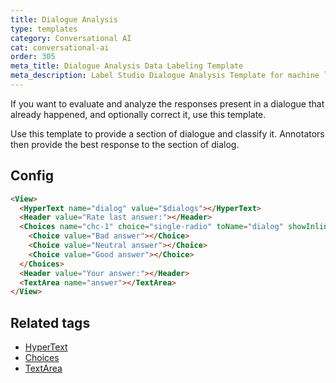 ```yaml
---
title: Dialogue Analysis
type: templates
category: Conversational AI
cat: conversational-ai
order: 305
meta_title: Dialogue Analysis Data Labeling Template
meta_description: Label Studio Dialogue Analysis Template for machine learning and data science data labeling projects.
---
```


If you want to evaluate and analyze the responses present in a dialogue that already happened, and optionally correct it, use this template. 

Use this template to provide a section of dialogue and classify it. Annotators then provide the best response to the section of dialog. 


## Config 

```html
<View>
  <HyperText name="dialog" value="$dialogs"></HyperText>
  <Header value="Rate last answer:"></Header>
  <Choices name="chc-1" choice="single-radio" toName="dialog" showInline="true">
    <Choice value="Bad answer"></Choice>
    <Choice value="Neutral answer"></Choice>
    <Choice value="Good answer"></Choice>
  </Choices>
  <Header value="Your answer:"></Header>
  <TextArea name="answer"></TextArea>
</View>
```

## Related tags

- [HyperText](/tags/hypertext.html)
- [Choices](/tags/choices.html)
- [TextArea](/tags/textarea.html)